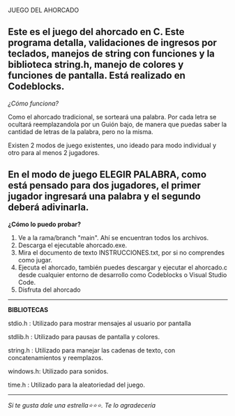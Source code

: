 JUEGO DEL AHORCADO


Este es el juego del ahorcado en C. Este programa detalla, validaciones de ingresos por teclados, manejos de string con funciones y la biblioteca string.h, manejo de colores y funciones de pantalla. Está realizado en Codeblocks.
---

*¿Cómo funciona?*

Como el ahorcado tradicional, se sorteará una palabra. Por cada letra se ocultará reemplazandola por un Guión bajo, de manera que puedas saber la cantidad de letras de la palabra, pero no la misma.

Existen 2 modos de juego existentes, uno ideado para modo individual y otro para al menos 2 jugadores. 

En el modo de juego ELEGIR PALABRA, como está pensado para dos jugadores, el primer jugador ingresará una palabra y el segundo deberá adivinarla.
---
**¿Cómo lo puedo probar?**
1. Ve a la rama/branch "main". Ahí se encuentran todos los archivos.
2. Descarga el ejecutable ahorcado.exe.
3. Mira el documento de texto INSTRUCCIONES.txt, por si no comprendes como jugar.
4. Ejecuta el ahorcado, también puedes descargar y ejecutar el ahorcado.c desde cualquier entorno de desarrollo como Codeblocks o Visual Studio Code.
5. Disfruta del ahorcado
---
**BIBLIOTECAS**

stdio.h  : Utilizado para mostrar mensajes al usuario por pantalla

stdlib.h : Utilizado para pausas de pantalla y colores.

string.h : Utilizado para manejar las cadenas de texto, con concatenamientos y reemplazos.

windows.h: Utilizado para sonidos.

time.h   : Utilizado para la aleatoriedad del juego.

---
*Si te gusta dale una estrella⭐⭐⭐. Te lo agradecería*
